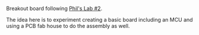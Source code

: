 Breakout board following [Phil's Lab #2](https://www.youtube.com/watch?v=t5phi3nT8OU).

The idea here is to experiment creating a basic board including an MCU and using a
PCB fab house to do the assembly as well.

